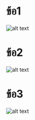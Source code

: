 # ข้อ1
![alt text](<สกรีนช็อต 2025-06-12 150042.png>)
# ข้อ2
![alt text](<สกรีนช็อต 2025-06-12 150351.png>)
# ข้อ3
![alt text](<สกรีนช็อต 2025-06-12 151353.png>)